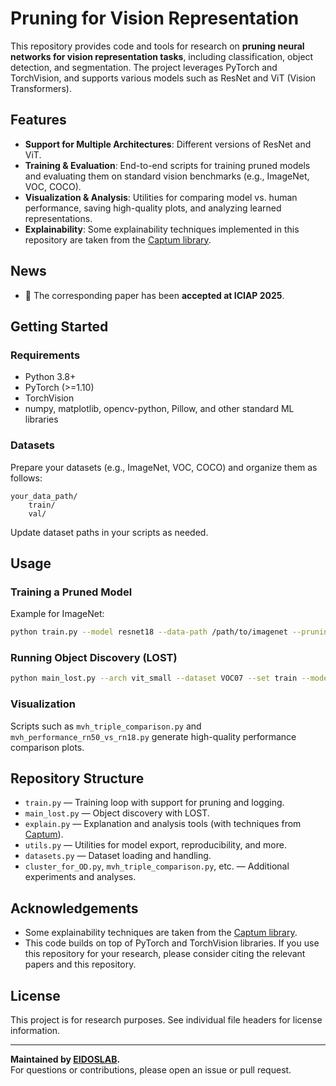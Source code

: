 # Pruning for Vision Representation

This repository provides code and tools for research on **pruning neural networks for vision representation tasks**, including classification, object detection, and segmentation. The project leverages PyTorch and TorchVision, and supports various models such as ResNet and ViT (Vision Transformers).

## Features

- **Support for Multiple Architectures**: Different versions of ResNet and ViT.
- **Training & Evaluation**: End-to-end scripts for training pruned models and evaluating them on standard vision benchmarks (e.g., ImageNet, VOC, COCO).
- **Visualization & Analysis**: Utilities for comparing model vs. human performance, saving high-quality plots, and analyzing learned representations.
- **Explainability**: Some explainability techniques implemented in this repository are taken from the [Captum library](https://captum.ai/).

## News

- 📄 The corresponding paper has been **accepted at ICIAP 2025**.

## Getting Started

### Requirements

- Python 3.8+
- PyTorch (>=1.10)
- TorchVision
- numpy, matplotlib, opencv-python, Pillow, and other standard ML libraries

### Datasets

Prepare your datasets (e.g., ImageNet, VOC, COCO) and organize them as follows:

```
your_data_path/
    train/
    val/
```
Update dataset paths in your scripts as needed.

## Usage

### Training a Pruned Model

Example for ImageNet:

```bash
python train.py --model resnet18 --data-path /path/to/imagenet --pruning-method snip --target-sparsity 0.5 --epochs 90 --output-dir ./results
```

### Running Object Discovery (LOST)

```bash
python main_lost.py --arch vit_small --dataset VOC07 --set train --models-dir /path/to/models --data-path /path/to/data
```

### Visualization

Scripts such as `mvh_triple_comparison.py` and `mvh_performance_rn50_vs_rn18.py` generate high-quality performance comparison plots.

## Repository Structure

- `train.py` — Training loop with support for pruning and logging.
- `main_lost.py` — Object discovery with LOST.
- `explain.py` — Explanation and analysis tools (with techniques from [Captum](https://captum.ai/)).
- `utils.py` — Utilities for model export, reproducibility, and more.
- `datasets.py` — Dataset loading and handling.
- `cluster_for_OD.py`, `mvh_triple_comparison.py`, etc. — Additional experiments and analyses.

## Acknowledgements

- Some explainability techniques are taken from the [Captum library](https://captum.ai/).
- This code builds on top of PyTorch and TorchVision libraries. If you use this repository for your research, please consider citing the relevant papers and this repository.

## License

This project is for research purposes. See individual file headers for license information.

---

**Maintained by [EIDOSLAB](https://eidos.di.unito.it/).**  
For questions or contributions, please open an issue or pull request.
